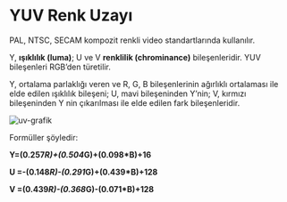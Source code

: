 # YUV Renk Uzayı

PAL, NTSC, SECAM kompozit renkli video standartlarında kullanılır.

Y, **ışıklılık (luma)**; U ve V **renklilik (chrominance)** bileşenleridir. YUV bileşenleri RGB’den türetilir.

Y, ortalama parlaklığı veren ve R, G, B bileşenlerinin ağırlıklı ortalaması ile elde edilen ışıklılık bileşeni; U, mavi bileşeninden Y’nin; V, kırmızı bileşeninden Y nin çıkarılması ile elde edilen fark bileşenleridir.

![uv-grafik](https://user-images.githubusercontent.com/59111328/136016277-633e8d4d-088c-4a66-85b4-c5afeb08d1b5.png)

Formüller şöyledir:

**Y=(0.257*R)+(0.504*G)+(0.098*B)+16**

**U =-(0.148*R)-(0.291*G)+(0.439*B)+128**

**V =(0.439*R)-(0.368*G)-(0.071*B)+128**
